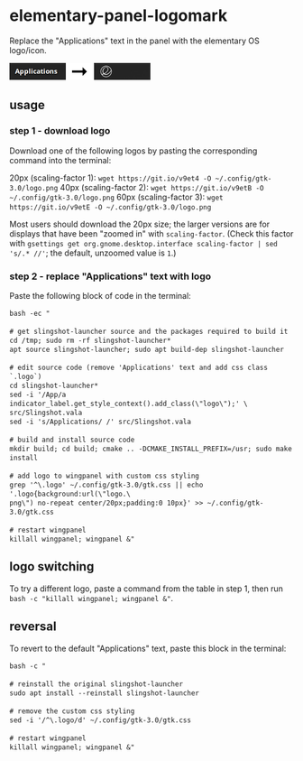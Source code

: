 # elementary-panel-logomark

Replace the "Applications" text in the panel with the elementary OS logo/icon.

<img src="example.png" width="250">

## usage

### step 1 - download logo

Download one of the following logos by pasting the corresponding command into the terminal:

20px (scaling-factor 1): `wget https://git.io/v9et4 -O ~/.config/gtk-3.0/logo.png`
40px (scaling-factor 2): `wget https://git.io/v9etB -O ~/.config/gtk-3.0/logo.png`
60px (scaling-factor 3): `wget https://git.io/v9etE -O ~/.config/gtk-3.0/logo.png`

Most users should download the 20px size; the larger versions are for displays that have been "zoomed in" with `scaling-factor`. (Check this factor with `gsettings get org.gnome.desktop.interface scaling-factor | sed 's/.* //'`; the default, unzoomed value is `1`.)

### step 2 - replace "Applications" text with logo

Paste the following block of code in the terminal:

```
bash -ec "

# get slingshot-launcher source and the packages required to build it
cd /tmp; sudo rm -rf slingshot-launcher*
apt source slingshot-launcher; sudo apt build-dep slingshot-launcher

# edit source code (remove 'Applications' text and add css class `.logo`)
cd slingshot-launcher*
sed -i '/App/a indicator_label.get_style_context().add_class(\"logo\");' \
src/Slingshot.vala
sed -i 's/Applications/ /' src/Slingshot.vala

# build and install source code
mkdir build; cd build; cmake .. -DCMAKE_INSTALL_PREFIX=/usr; sudo make install

# add logo to wingpanel with custom css styling
grep '^\.logo' ~/.config/gtk-3.0/gtk.css || echo '.logo{background:url(\"logo.\
png\") no-repeat center/20px;padding:0 10px}' >> ~/.config/gtk-3.0/gtk.css

# restart wingpanel
killall wingpanel; wingpanel &"
```

## logo switching

To try a different logo, paste a command from the table in step 1, then run `bash -c "killall wingpanel; wingpanel &"`.

## reversal

To revert to the default "Applications" text, paste this block in the terminal:

```
bash -c "

# reinstall the original slingshot-launcher
sudo apt install --reinstall slingshot-launcher

# remove the custom css styling
sed -i '/^\.logo/d' ~/.config/gtk-3.0/gtk.css

# restart wingpanel
killall wingpanel; wingpanel &"
```
